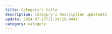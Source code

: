 ```yaml
---
title: Category's title
description: Category's description updated22
update: 2024-07-17T11:24:19.944Z
category: category
---
```


